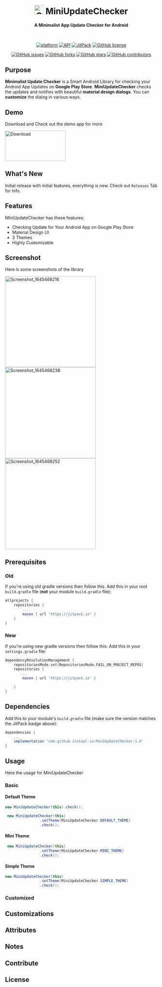 <h1 align="center"><img src="https://user-images.githubusercontent.com/42619122/155006230-75e7e844-97f6-4cfa-93c1-f0aa20eeaf7f.png" height="30" weight="30" alt="GitHub forks"> <b>MiniUpdateChecker</b></h1>
<h4 align="center">A Minimalist App Update Checker for Android</h4>

<br/>

<p align="center">
<a href="https://www.android.com"><img src="https://img.shields.io/badge/platform-Android-yellow.svg" alt="platform"></a>
 <a href="https://android-arsenal.com/api?level=21"><img src="https://img.shields.io/badge/API-21%2B-brightgreen.svg?style=flat" alt="API"></a> <a href="https://jitpack.io/#instaal-io/MiniUpdateChecker"><img src="https://img.shields.io/jitpack/v/github/instaal-io/MiniUpdateChecker" alt="JitPack"></a> <a href="https://github.com/instaal-io/MiniUpdateChecker/blob/master/LICENSE"><img src="https://img.shields.io/github/license/instaal-io/MiniUpdateChecker" alt="GitHub license"></a>
 </p>
 <p align="center">
 <a href="https://github.com/instaal-io/MiniUpdateChecker/issues"><img src="https://img.shields.io/github/issues/instaal-io/MiniUpdateChecker" alt="GitHub issues"></a> <a href="https://github.com/instaal-io/MiniUpdateChecker/network"><img src="https://img.shields.io/github/forks/instaal-io/MiniUpdateChecker" alt="GitHub forks"></a> <a href="https://github.com/instaal-io/MiniUpdateChecker/stargazers"><img src="https://img.shields.io/github/stars/instaal-io/MiniUpdateChecker" alt="GitHub stars"></a> <a href="https://github.com/instaal-io/MiniUpdateChecker/graphs/contributors"><img src="https://img.shields.io/github/contributors/instaal-io/MiniUpdateChecker" alt="GitHub contributors"></a>
  </p>

## Purpose

<b>Minimalist Update Checker</b> is a Smart Android Library for checking your Android App Updates on <b>Google Play Store</b>. <b>MiniUpdateChecker</b> checks the updates and notifies with beautiful <b>material design dialogs</b>. You can <b>customize</b> the dialog in various ways.

## Demo
Download and Check out the demo app for more

<a href="https://github.com/instaal-io/MiniUpdateChecker/blob/master/MiniUpdateChecker%20Demo.apk"> <img src="https://user-images.githubusercontent.com/42619122/155009169-c92bbebb-7e96-452e-956b-b5905d2cdcdc.png" height="100" width="200" alt="Download"/> </a>


## What's New
Initial release with initial features, everything is new. Check out `Releases` Tab for Info.

## Features
MiniUpdateChecker has these features:
- Checking Update for Your Android App on Google Play Store
- Material Design UI
- 3 Themes
- Highly Customizable

## Screenshot
Here is some screenshots of the library
<p><img src="https://user-images.githubusercontent.com/42619122/155010041-95b0e60d-d296-4c49-96ba-8cc0c154db68.png" width="300" alt="Screenshot_1645468216">
<img src="https://user-images.githubusercontent.com/42619122/155010049-d24a96d3-ec8f-4c89-98a4-81460473d14d.png" width="300" alt="Screenshot_1645468238">
<img src="https://user-images.githubusercontent.com/42619122/155010051-31df497c-b2a7-4f0d-9f4a-61388de02c78.png" width="300" alt="Screenshot_1645468252"></p>

## Prerequisites

### Old
If you're using old gradle versions then follow this.
Add this in your root `build.gradle` file (**not** your module `build.gradle` file):

```gradle
allprojects {
	repositories {
		...
		maven { url "https://jitpack.io" }
	}
}
```

### New
If you're using new gradle versions then follow this.
Add this in your `settings.gradle` file:

```gradle
dependencyResolutionManagement {
    repositoriesMode.set(RepositoriesMode.FAIL_ON_PROJECT_REPOS)
    repositories {
       ...
        maven { url 'https://jitpack.io' }

    }
}
```

## Dependencies
Add this to your module's `build.gradle` file (make sure the version matches the JitPack badge above):

```gradle
dependencies {
	...
	implementation 'com.github.instaal-io:MiniUpdateChecker:1.0'
}
```


## Usage
Here the usage for MiniUpdateChecker

### Basic
#### Default Theme

```java
new MiniUpdateChecker(this).check();
```
```java
 new MiniUpdateChecker(this)
                .setTheme(MiniUpdateChecker.DEFAULT_THEME)
                .check();	
```

#### Mini Theme
```java
 new MiniUpdateChecker(this)
                .setTheme(MiniUpdateChecker.MINI_THEME)
                .check();	
```

#### Simple Theme
```java
new MiniUpdateChecker(this)
                .setTheme(MiniUpdateChecker.SIMPLE_THEME)
                .check();	
```


### Customized

## Customizations

## Attributes

## Notes

## Contribute

## License
